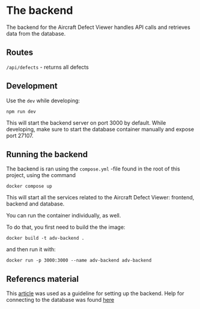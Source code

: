 # The backend

The backend for the Aircraft Defect Viewer handles API calls 
and retrieves data from the database.

## Routes

`/api/defects` - returns all defects


## Development

Use the `dev` while developing:

```
npm run dev
```

This will start the backend server on port 3000 by default.
While developing, make sure to start the database container manually 
and expose port 27107.


## Running the backend 

The backend is ran using the `compose.yml` -file found in the root of this project, using the command

```
docker compose up
```

This will start all the services related to the Aircraft Defect Viewer: frontend, backend and database.


You can run the container individually, as well.

To do that, you first need to build the the image:

```
docker build -t adv-backend .
```

and then run it with:

```
docker run -p 3000:3000 --name adv-backend adv-backend
```

## Referencs material

This [article](https://blog.logrocket.com/express-typescript-node/) was used as a guideline for setting up the backend.
Help for connecting to the database was found [here](https://medium.com/@felixpratama242/crud-using-express-js-typescript-and-mongodb-0504b2617bf1)





